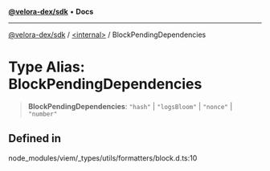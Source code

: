 [**@velora-dex/sdk**](../../README.md) • **Docs**

***

[@velora-dex/sdk](../../globals.md) / [\<internal\>](../README.md) / BlockPendingDependencies

# Type Alias: BlockPendingDependencies

> **BlockPendingDependencies**: `"hash"` \| `"logsBloom"` \| `"nonce"` \| `"number"`

## Defined in

node\_modules/viem/\_types/utils/formatters/block.d.ts:10
